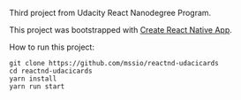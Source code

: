 Third project from Udacity React Nanodegree Program.

This project was bootstrapped with [Create React Native App](https://github.com/react-community/create-react-native-app).


How to run this project:

    git clone https://github.com/mssio/reactnd-udacicards
    cd reactnd-udacicards
    yarn install
    yarn run start
